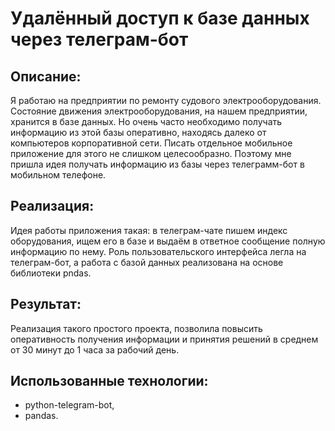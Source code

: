 # Удалённый доступ к базе данных через телеграм-бот

## Описание:

Я работаю на предприятии по ремонту судового электрооборудования. Состояние движения электрооборудования, на нашем предприятии, хранится в базе данных. Но очень часто необходимо получать информацию из этой базы оперативно, находясь далеко от компьютеров корпоративной сети. Писать отдельное мобильное приложение для этого не слишком целесообразно. Поэтому мне пришла идея получать информацию из базы через телеграмм-бот в мобильном телефоне.

## Реализация:

Идея работы приложения такая: в телеграм-чате пишем индекс оборудования, ищем его в базе и выдаём в ответное сообщение полную информацию по нему. Роль пользовательского интерфейса легла на телеграм-бот, а работа с базой данных реализована на основе библиотеки pndas.

## Результат:

Реализация такого простого проекта, позволила повысить оперативность получения информации и принятия решений в среднем от 30 минут до 1 часа за рабочий день.


## Использованные технологии:
- python-telegram-bot,
- pandas.
